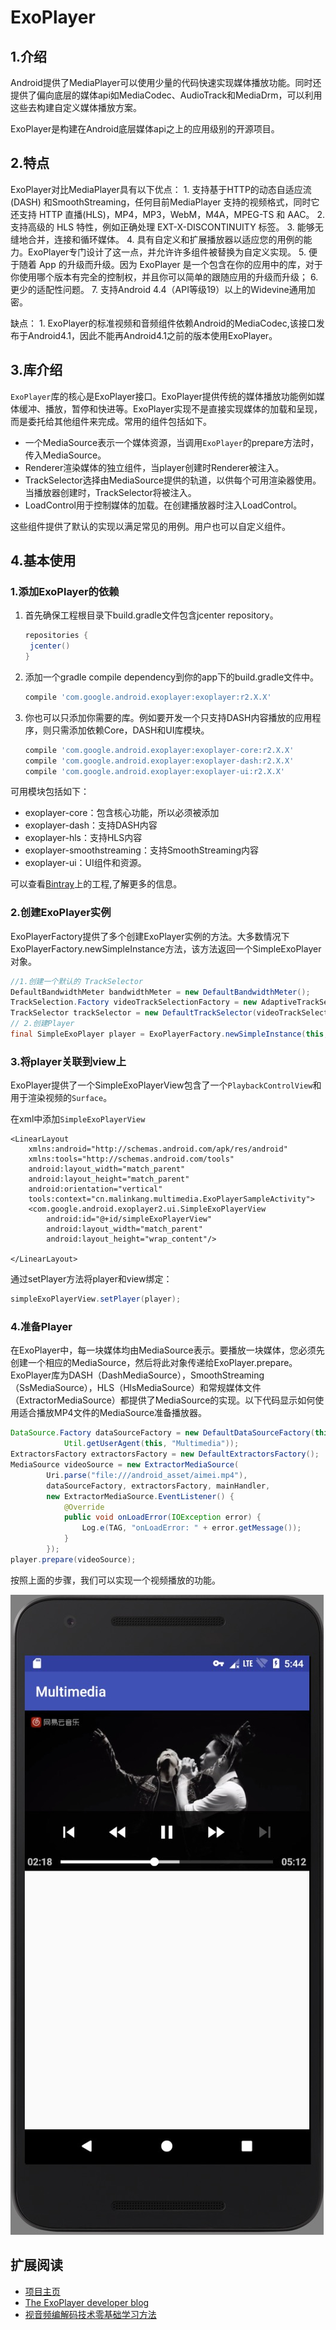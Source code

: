 # ExoPlayer

## 1.介绍

Android提供了MediaPlayer可以使用少量的代码快速实现媒体播放功能。同时还提供了偏向底层的媒体api如MediaCodec、AudioTrack和MediaDrm，可以利用这些去构建自定义媒体播放方案。

ExoPlayer是构建在Android底层媒体api之上的应用级别的开源项目。

## 2.特点

ExoPlayer对比MediaPlayer具有以下优点： 1. 支持基于HTTP的动态自适应流 \(DASH\) 和SmoothStreaming，任何目前MediaPlayer 支持的视频格式，同时它还支持 HTTP 直播\(HLS\)，MP4，MP3，WebM，M4A，MPEG-TS 和 AAC。 2. 支持高级的 HLS 特性，例如正确处理 EXT-X-DISCONTINUITY 标签。 3. 能够无缝地合并，连接和循环媒体。 4. 具有自定义和扩展播放器以适应您的用例的能力。ExoPlayer专门设计了这一点，并允许许多组件被替换为自定义实现。 5. 便于随着 App 的升级而升级。因为 ExoPlayer 是一个包含在你的应用中的库，对于你使用哪个版本有完全的控制权，并且你可以简单的跟随应用的升级而升级； 6. 更少的适配性问题。 7. 支持Android 4.4（API等级19）以上的Widevine通用加密。

缺点： 1. ExoPlayer的标准视频和音频组件依赖Android的MediaCodec,该接口发布于Android4.1，因此不能再Android4.1之前的版本使用ExoPlayer。

## 3.库介绍

`ExoPlayer`库的核心是ExoPlayer接口。ExoPlayer提供传统的媒体播放功能例如媒体缓冲、播放，暂停和快进等。ExoPlayer实现不是直接实现媒体的加载和呈现，而是委托给其他组件来完成。常用的组件包括如下。

* 一个MediaSource表示一个媒体资源，当调用`ExoPlayer`的prepare方法时，传入MediaSource。
* Renderer渲染媒体的独立组件，当player创建时Renderer被注入。
* TrackSelector选择由MediaSource提供的轨道，以供每个可用渲染器使用。当播放器创建时，TrackSelector将被注入。
* LoadControl用于控制媒体的加载。在创建播放器时注入LoadControl。

这些组件提供了默认的实现以满足常见的用例。用户也可以自定义组件。

## 4.基本使用

### 1.添加ExoPlayer的依赖

1. 首先确保工程根目录下build.gradle文件包含jcenter repository。

   ```groovy
   repositories {
    jcenter()
   }
   ```

2. 添加一个gradle compile dependency到你的app下的build.gradle文件中。

   ```groovy
   compile 'com.google.android.exoplayer:exoplayer:r2.X.X'
   ```

3. 你也可以只添加你需要的库。例如要开发一个只支持DASH内容播放的应用程序，则只需添加依赖Core，DASH和UI库模块。

   ```groovy
   compile 'com.google.android.exoplayer:exoplayer-core:r2.X.X'
   compile 'com.google.android.exoplayer:exoplayer-dash:r2.X.X'
   compile 'com.google.android.exoplayer:exoplayer-ui:r2.X.X'
   ```

可用模块包括如下：

* exoplayer-core：包含核心功能，所以必须被添加
* exoplayer-dash：支持DASH内容
* exoplayer-hls：支持HLS内容
* exoplayer-smoothstreaming：支持SmoothStreaming内容
* exoplayer-ui：UI组件和资源。

可以查看[Bintray](https://bintray.com/google/exoplayer)上的工程,了解更多的信息。

### 2.创建ExoPlayer实例

ExoPlayerFactory提供了多个创建ExoPlayer实例的方法。大多数情况下ExoPlayerFactory.newSimpleInstance方法，该方法返回一个SimpleExoPlayer对象。

```java
//1.创建一个默认的 TrackSelector
DefaultBandwidthMeter bandwidthMeter = new DefaultBandwidthMeter();
TrackSelection.Factory videoTrackSelectionFactory = new AdaptiveTrackSelection.Factory(bandwidthMeter);
TrackSelector trackSelector = new DefaultTrackSelector(videoTrackSelectionFactory);
// 2.创建Player
final SimpleExoPlayer player = ExoPlayerFactory.newSimpleInstance(this, trackSelector);
```

### 3.将player关联到view上

ExoPlayer提供了一个SimpleExoPlayerView包含了一个`PlaybackControlView`和用于渲染视频的`Surface`。

在xml中添加`SimpleExoPlayerView`

```markup
<LinearLayout
    xmlns:android="http://schemas.android.com/apk/res/android"
    xmlns:tools="http://schemas.android.com/tools"
    android:layout_width="match_parent"
    android:layout_height="match_parent"
    android:orientation="vertical"
    tools:context="cn.malinkang.multimedia.ExoPlayerSampleActivity">
    <com.google.android.exoplayer2.ui.SimpleExoPlayerView
        android:id="@+id/simpleExoPlayerView"
        android:layout_width="match_parent"
        android:layout_height="wrap_content"/>

</LinearLayout>
```

通过setPlayer方法将player和view绑定：

```java
simpleExoPlayerView.setPlayer(player);
```

### 4.准备Player

在ExoPlayer中，每一块媒体均由MediaSource表示。要播放一块媒体，您必须先创建一个相应的MediaSource，然后将此对象传递给ExoPlayer.prepare。 ExoPlayer库为DASH（DashMediaSource），SmoothStreaming（SsMediaSource），HLS（HlsMediaSource）和常规媒体文件（ExtractorMediaSource）都提供了MediaSource的实现。以下代码显示如何使用适合播放MP4文件的MediaSource准备播放器。

```java
DataSource.Factory dataSourceFactory = new DefaultDataSourceFactory(this,
            Util.getUserAgent(this, "Multimedia"));
ExtractorsFactory extractorsFactory = new DefaultExtractorsFactory();
MediaSource videoSource = new ExtractorMediaSource(
        Uri.parse("file:///android_asset/aimei.mp4"),
        dataSourceFactory, extractorsFactory, mainHandler,
        new ExtractorMediaSource.EventListener() {
            @Override
            public void onLoadError(IOException error) {
                Log.e(TAG, "onLoadError: " + error.getMessage());
            }
        });
player.prepare(videoSource);
```

按照上面的步骤，我们可以实现一个视频播放的功能。

![](../.gitbook/assets/exoplayer-1%20%282%29.png)

## 扩展阅读

* [项目主页](https://google.github.io/ExoPlayer/)
* [The ExoPlayer developer blog](https://medium.com/google-exoplayer)
* [视音频编解码技术零基础学习方法](http://blog.csdn.net/leixiaohua1020/article/details/18893769)

